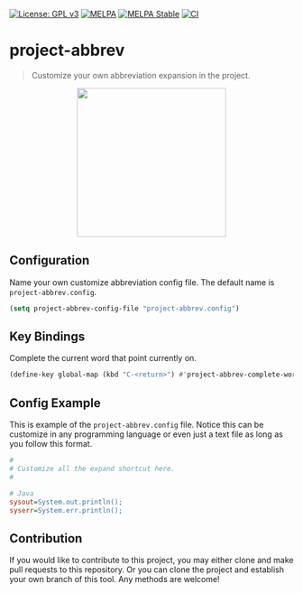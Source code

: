 [![License: GPL v3](https://img.shields.io/badge/License-GPL%20v3-blue.svg)](https://www.gnu.org/licenses/gpl-3.0)
[![MELPA](https://melpa.org/packages/project-abbrev-badge.svg)](https://melpa.org/#/project-abbrev)
[![MELPA Stable](https://stable.melpa.org/packages/project-abbrev-badge.svg)](https://stable.melpa.org/#/project-abbrev)
[![CI](https://github.com/jcs-elpa/project-abbrev/actions/workflows/test.yml/badge.svg)](https://github.com/jcs-elpa/project-abbrev/actions/workflows/test.yml)

# project-abbrev
> Customize your own abbreviation expansion in the project.

<p align="center">
  <img src="./etc/custom-abbrev-demo.gif" with="600" height="264"/>
</p>

## Configuration

Name your own customize abbreviation config file. The default name
is `project-abbrev.config`.

```el
(setq project-abbrev-config-file "project-abbrev.config")
```

## Key Bindings

Complete the current word that point currently on.

```el
(define-key global-map (kbd "C-<return>") #'project-abbrev-complete-word)
```

## Config Example

This is example of the `project-abbrev.config` file. Notice this can be customize
in any programming language or even just a text file as long as you follow this format.

```ini
#
# Customize all the expand shortcut here.
#

# Java
sysout=System.out.println();
syserr=System.err.println();
```

## Contribution

If you would like to contribute to this project, you may either 
clone and make pull requests to this repository. Or you can 
clone the project and establish your own branch of this tool. 
Any methods are welcome!
